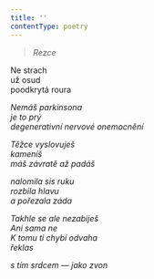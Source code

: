 ```yaml
---
title: ''
contentType: poetry
---
```


<section>

> 

> _Rezce_

Ne strach  
už osud  
poodkrytá roura

_Nemáš parkinsona  
je to prý  
degenerativní nervové onemocnění_

</section>

<section>

_Těžce vyslovuješ  
kameníš  
máš závratě až padáš_

</section>

<section>

_nalomila sis ruku  
rozbila hlavu  
a pořezala záda_

</section>

<section>

_Takhle se ale nezabiješ  
Ani sama ne  
K tomu ti chybí odvaha  
řeklas_

</section>

<section>

_s tím srdcem — jako zvon_

</section>
